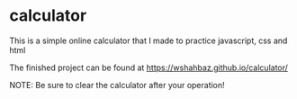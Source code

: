 # calculator

This is a simple online calculator that I made to practice javascript, css and html

The finished project can be found at https://wshahbaz.github.io/calculator/

NOTE: Be sure to clear the calculator after your operation!
